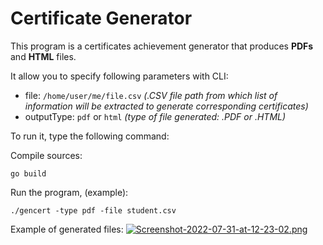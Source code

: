 # Certificate Generator

This program is a certificates achievement generator that produces **PDFs** and **HTML** files.

It allow you to specify following parameters with CLI:

- file: `/home/user/me/file.csv` _(.CSV file path from which list of information will be extracted to generate corresponding certificates)_
- outputType: `pdf` or `html` _(type of file generated: .PDF or .HTML)_

To run it, type the following command:

Compile sources:
````
go build
````

Run the program, (example):
````
./gencert -type pdf -file student.csv
````

Example of generated files:
[![Screenshot-2022-07-31-at-12-23-02.png](https://i.postimg.cc/668DpfZy/Screenshot-2022-07-31-at-12-23-02.png)](https://postimg.cc/qgdmmnjT)
